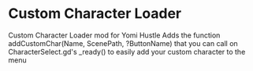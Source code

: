 # Custom Character Loader
Custom Character Loader mod for Yomi Hustle
Adds the function addCustomChar(Name, ScenePath, ?ButtonName) that you can call on CharacterSelect.gd's _ready() to easily add your custom character to the menu
